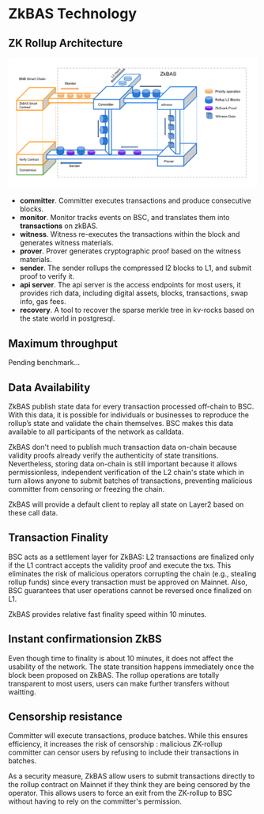 # ZkBAS Technology

## ZK Rollup Architecture
![Framework](./assets/Frame_work.png)
- **committer**. Committer executes transactions and produce consecutive blocks.
- **monitor**. Monitor tracks events on BSC, and translates them into **transactions** on zkBAS.
- **witness**. Witness re-executes the transactions within the block and generates witness materials.
- **prover**. Prover generates cryptographic proof based on the witness materials.
- **sender**. The sender rollups the compressed l2 blocks to L1, and submit proof to verify it.
- **api server**. The api server is the access endpoints for most users, it provides rich data, including
  digital assets, blocks, transactions, swap info, gas fees.
- **recovery**. A tool to recover the sparse merkle tree in kv-rocks based on the state world in postgresql.

## Maximum throughput
Pending benchmark...

## Data Availability
ZkBAS publish state data for every transaction processed off-chain to BSC. With this data, it is possible for 
individuals or businesses to reproduce the rollup’s state and validate the chain themselves. BSC makes this data 
available to all participants of the network as calldata.

ZkBAS don't need to publish much transaction data on-chain because validity proofs already verify the authenticity 
of state transitions. Nevertheless, storing data on-chain is still important because it allows permissionless, 
independent verification of the L2 chain's state which in turn allows anyone to submit batches of transactions, 
preventing malicious committer from censoring or freezing the chain.

ZkBAS will provide a default client to replay all state on Layer2 based on these call data.

## Transaction Finality
BSC acts as a settlement layer for ZkBAS: L2 transactions are finalized only if the L1 contract accepts the validity 
proof and execute the txs. This eliminates the risk of malicious operators corrupting the chain 
(e.g., stealing rollup funds) since every transaction must be approved on Mainnet. Also, BSC guarantees that user 
operations cannot be reversed once finalized on L1.

ZkBAS provides relative fast finality speed within 10 minutes.

## Instant confirmationsion ZkBS
Even though time to finality is about 10 minutes, it does not affect the usability of the network. The state transition
happens immediately once the block been proposed on ZkBAS. The rollup operations are totally transparent to most users, 
users can make further transfers without waitting.

## Censorship resistance
Committer will execute transactions, produce batches. While this ensures efficiency, it increases the risk of censorship
: malicious ZK-rollup committer can censor users by refusing to include their transactions in batches.

As a security measure, ZkBAS allow users to submit transactions directly to the rollup contract on Mainnet if 
they think they are being censored by the operator. This allows users to force an exit from the ZK-rollup to BSC without 
having to rely on the committer's permission.